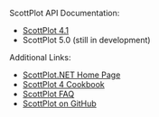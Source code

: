 ScottPlot API Documentation:
* [ScottPlot 4.1](api)
* ScottPlot 5.0 (still in development)

Additional Links:
* [ScottPlot.NET Home Page](https://scottplot.net/)
* [ScottPlot 4 Cookbook](https://scottplot.net/cookbook/4.1/)
* [ScottPlot FAQ](https://scottplot.net/faq/)
* [ScottPlot on GitHub](https://github.com/scottplot/scottplot)